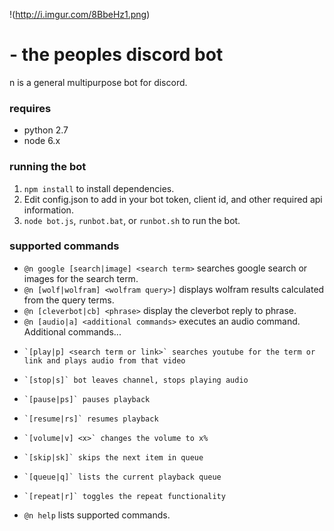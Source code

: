 !(http://i.imgur.com/8BbeHz1.png) 
# - the peoples discord bot

n is a general multipurpose bot for discord.

### requires
- python 2.7
- node 6.x

### running the bot
1. `npm install` to install dependencies.
2. Edit config.json to add in your bot token, client id, and other required api information.
3. `node bot.js`, `runbot.bat`, or `runbot.sh` to run the bot.


### supported commands
- `@n google [search|image] <search term>` searches google search or images for the search term.
- `@n [wolf|wolfram] <wolfram query>]` displays wolfram results calculated from the query terms.
- `@n [cleverbot|cb] <phrase>` display the cleverbot reply to phrase.
- `@n [audio|a] <additional commands>` executes an audio command. Additional commands...
-     `[play|p] <search term or link>` searches youtube for the term or link and plays audio from that video
-     `[stop|s]` bot leaves channel, stops playing audio
-     `[pause|ps]` pauses playback
-     `[resume|rs]` resumes playback
-     `[volume|v] <x>` changes the volume to x%
-     `[skip|sk]` skips the next item in queue
-     `[queue|q]` lists the current playback queue
-     `[repeat|r]` toggles the repeat functionality

- `@n help` lists supported commands.
